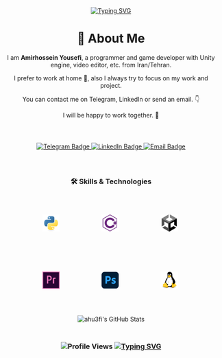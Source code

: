 <div align="center">
    <a href="https://git.io/typing-svg"><img src="https://readme-typing-svg.demolab.com?font=Roboto&size=32&duration=3000&pause=1500&color=0DBAFF&background=FFFFFF00&center=true&random=false&width=1000&height=160&lines=Hello+%F0%9F%91%8B+;Welcome+to+my+Github+profile+%F0%9F%98%80;My+name+is+AmirHossein+%F0%9F%91%A8%E2%80%8D%F0%9F%92%BB;Scroll+to+know+more+about+me+%F0%9F%91%87" alt="Typing SVG" /></a>
</div>

<div align="center">
    <h1>🚀 About Me</h1>
    <p>I am <b>Amirhossein Yousefi</b>, a programmer and game developer with Unity engine, video editor, etc. from Iran/Tehran.</p>
    <p>I prefer to work at home 🏡, also I always try to focus on my work and project.</p>
    <p>You can contact me on Telegram, LinkedIn or send an email. 👇</p>
    <p>I will be happy to work together. 🤝</p>
    <div style="margin-bottom: 25px;">
        <br>
    </div>
    <a href="https://t.me/ahu3fi" target="_blank">
        <img src="https://img.shields.io/badge/Telegram-2CA5E0?style=for-the-badge&logo=telegram&logoColor=white" alt="Telegram Badge" />
    </a>
    <a href="https://linkedin.com/in/ahu3fi" target="_blank">
        <img src="https://img.shields.io/badge/LinkedIn-0077B5?style=for-the-badge&logo=linkedin&logoColor=white" alt="LinkedIn Badge"/>
    </a>
    <a href="mailto:ahu3fi@duck.com">
        <img src="https://img.shields.io/badge/Email-D14836?style=for-the-badge&logo=gmail&logoColor=white" alt="Email Badge"/>
    </a>
    <div style="margin-bottom: 45px;">
        <br>
    </div>
    <h3>🛠️ <b>Skills & Technologies</b></h3>
    <p>
        <img src="https://github.com/devicons/devicon/blob/master/icons/python/python-original.svg" title="Python" alt="Python" width="40" height="40" style="margin: 45px;"/>&nbsp;
        <img src="https://github.com/devicons/devicon/blob/master/icons/csharp/csharp-line.svg" title="CSharp" alt="CSharp" width="40" height="40" style="margin: 45px;"/>&nbsp;
        <img src="https://github.com/devicons/devicon/blob/master/icons/unity/unity-original.svg" title="Unity" alt="Unity" width="40" height="40" style="margin: 45px;"/>&nbsp;
        <img src="https://github.com/devicons/devicon/blob/master/icons/premierepro/premierepro-original.svg" title="Premiere Pro" alt="PremierePro" width="40" height="40" style="margin: 45px;"/>&nbsp;
        <img src="https://github.com/devicons/devicon/blob/master/icons/photoshop/photoshop-original.svg" title="PhotoShop" alt="PhotoShop" width="40" height="40" style="margin: 45px;"/>&nbsp;
        <img src="https://github.com/devicons/devicon/blob/master/icons/linux/linux-original.svg" title="Linux" alt="Linux" width="40" height="40" style="margin: 45px;"/>&nbsp;
    </p>
</div>

<div align="center" style="margin-bottom: 45px;">
    <img src="https://github-profile-summary-cards.vercel.app/api/cards/profile-details?username=ahu3fi&theme=github_dark" alt="ahu3fi's GitHub Stats"/>
</div>

<!-- [![Top Langs](https://github-readme-stats.vercel.app/api/top-langs/?username=ahu3fi&layout=compact&theme=vision-friendly-dark)](https://github.com/anuraghazra/github-readme-stats) -->


<h3 align="center" style="margin-bottom: 45px;">
    <img src="https://komarev.com/ghpvc/?username=ahu3fi&style=flat-square&color=blue" alt="Profile Views"/>
    <a href="https://git.io/typing-svg"><img src="https://readme-typing-svg.demolab.com?font=Roboto&size=32&duration=3000&pause=1500&color=0DBAFF&background=FFFFFF00&center=true&random=false&width=800&height=160&lines=Thanks+for+visiting!+%E2%9C%8C%EF%B8%8F;Shoot+me+a+message!;I'm+always+down+to+collab+%F0%9F%98%89" alt="Typing SVG" /></a>
</h3>

